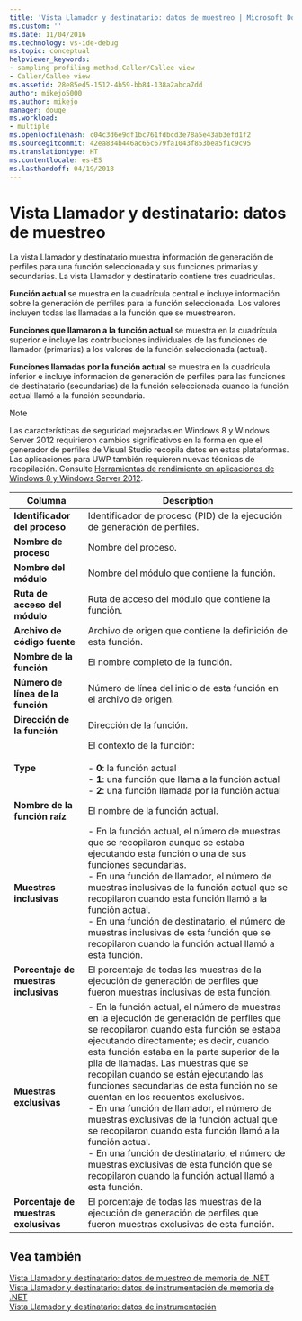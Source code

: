 ```yaml
---
title: 'Vista Llamador y destinatario: datos de muestreo | Microsoft Docs'
ms.custom: ''
ms.date: 11/04/2016
ms.technology: vs-ide-debug
ms.topic: conceptual
helpviewer_keywords:
- sampling profiling method,Caller/Callee view
- Caller/Callee view
ms.assetid: 28e85ed5-1512-4b59-bb84-138a2abca7dd
author: mikejo5000
ms.author: mikejo
manager: douge
ms.workload:
- multiple
ms.openlocfilehash: c04c3d6e9df1bc761fdbcd3e78a5e43ab3efd1f2
ms.sourcegitcommit: 42ea834b446ac65c679fa1043f853bea5f1c9c95
ms.translationtype: HT
ms.contentlocale: es-ES
ms.lasthandoff: 04/19/2018
---
```

# <a name="caller--callee-view---sampling-data"></a>Vista Llamador y destinatario: datos de muestreo
La vista Llamador y destinatario muestra información de generación de perfiles para una función seleccionada y sus funciones primarias y secundarias. La vista Llamador y destinatario contiene tres cuadrículas.  
  
 **Función actual** se muestra en la cuadrícula central e incluye información sobre la generación de perfiles para la función seleccionada. Los valores incluyen todas las llamadas a la función que se muestrearon.  
  
 **Funciones que llamaron a la función actual** se muestra en la cuadrícula superior e incluye las contribuciones individuales de las funciones de llamador (primarias) a los valores de la función seleccionada (actual).  
  
 **Funciones llamadas por la función actual** se muestra en la cuadrícula inferior e incluye información de generación de perfiles para las funciones de destinatario (secundarias) de la función seleccionada cuando la función actual llamó a la función secundaria.  
  
> [!NOTE]
>  Las características de seguridad mejoradas en Windows 8 y Windows Server 2012 requirieron cambios significativos en la forma en que el generador de perfiles de Visual Studio recopila datos en estas plataformas. Las aplicaciones para UWP también requieren nuevas técnicas de recopilación. Consulte [Herramientas de rendimiento en aplicaciones de Windows 8 y Windows Server 2012](../profiling/performance-tools-on-windows-8-and-windows-server-2012-applications.md).  
  
|Columna|Description|  
|------------|-----------------|  
|**Identificador del proceso**|Identificador de proceso (PID) de la ejecución de generación de perfiles.|  
|**Nombre de proceso**|Nombre del proceso.|  
|**Nombre del módulo**|Nombre del módulo que contiene la función.|  
|**Ruta de acceso del módulo**|Ruta de acceso del módulo que contiene la función.|  
|**Archivo de código fuente**|Archivo de origen que contiene la definición de esta función.|  
|**Nombre de la función**|El nombre completo de la función.|  
|**Número de línea de la función**|Número de línea del inicio de esta función en el archivo de origen.|  
|**Dirección de la función**|Dirección de la función.|  
|**Type**|El contexto de la función:<br /><br /> -   **0**: la función actual<br />-   **1**: una función que llama a la función actual<br />-   **2**: una función llamada por la función actual|  
|**Nombre de la función raíz**|El nombre de la función actual.|  
|**Muestras inclusivas**|-   En la función actual, el número de muestras que se recopilaron aunque se estaba ejecutando esta función o una de sus funciones secundarias.<br />-   En una función de llamador, el número de muestras inclusivas de la función actual que se recopilaron cuando esta función llamó a la función actual.<br />-   En una función de destinatario, el número de muestras inclusivas de esta función que se recopilaron cuando la función actual llamó a esta función.|  
|**Porcentaje de muestras inclusivas**|El porcentaje de todas las muestras de la ejecución de generación de perfiles que fueron muestras inclusivas de esta función.|  
|**Muestras exclusivas**|-   En la función actual, el número de muestras en la ejecución de generación de perfiles que se recopilaron cuando esta función se estaba ejecutando directamente; es decir, cuando esta función estaba en la parte superior de la pila de llamadas. Las muestras que se recopilan cuando se están ejecutando las funciones secundarias de esta función no se cuentan en los recuentos exclusivos.<br />-   En una función de llamador, el número de muestras exclusivas de la función actual que se recopilaron cuando esta función llamó a la función actual.<br />-   En una función de destinatario, el número de muestras exclusivas de esta función que se recopilaron cuando la función actual llamó a esta función.|  
|**Porcentaje de muestras exclusivas**|El porcentaje de todas las muestras de la ejecución de generación de perfiles que fueron muestras exclusivas de esta función.|  
  
## <a name="see-also"></a>Vea también  
 [Vista Llamador y destinatario: datos de muestreo de memoria de .NET](../profiling/caller-callee-view-dotnet-memory-sampling-data.md)   
 [Vista Llamador y destinatario: datos de instrumentación de memoria de .NET](../profiling/caller-callee-view-net-memory-instrumentation-data.md)   
 [Vista Llamador y destinatario: datos de instrumentación](../profiling/caller-callee-view-instrumentation-data.md)